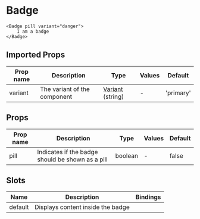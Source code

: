 # Badge

```vue
<Badge pill variant="danger">
    I am a badge
</Badge>
```

## Imported Props

| Prop name | Description                  | Type                                             | Values | Default   |
| --------- | ---------------------------- | ------------------------------------------------ | ------ | --------- |
| variant   | The variant of the component | [Variant](../../composables/useVariant) (string) | -      | 'primary' |

## Props

| Prop name | Description                                      | Type    | Values | Default |
| --------- | ------------------------------------------------ | ------- | ------ | ------- |
| pill      | Indicates if the badge should be shown as a pill | boolean | -      | false   |

## Slots

| Name    | Description                       | Bindings |
| ------- | --------------------------------- | -------- |
| default | Displays content inside the badge |          |
